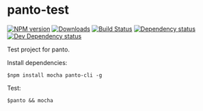 # panto-test
[![NPM version][npm-image]][npm-url] [![Downloads][downloads-image]][npm-url] [![Build Status][travis-image]][travis-url] [![Dependency status][david-dm-image]][david-dm-url] [![Dev Dependency status][david-dm-dev-image]][david-dm-dev-url]

Test project for panto.

Install dependencies:

```
$npm install mocha panto-cli -g
```

Test:

```
$panto && mocha
```

[npm-url]: https://npmjs.org/package/panto-test
[downloads-image]: http://img.shields.io/npm/dm/panto-test.svg
[npm-image]: http://img.shields.io/npm/v/panto-test.svg
[travis-url]: https://travis-ci.org/pantojs/panto-test
[travis-image]: http://img.shields.io/travis/pantojs/panto-test.svg
[david-dm-url]:https://david-dm.org/pantojs/panto-test
[david-dm-image]:https://david-dm.org/pantojs/panto-test.svg
[david-dm-dev-url]:https://david-dm.org/pantojs/panto-test#info=devDependencies
[david-dm-dev-image]:https://david-dm.org/pantojs/panto-test/dev-status.svg